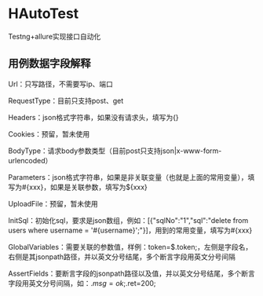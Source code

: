 # HAutoTest
Testng+allure实现接口自动化

## 用例数据字段解释
Url：只写路径，不需要写ip、端口

RequestType：目前只支持post、get

Headers：json格式字符串，如果没有请求头，填写为{}

Cookies：预留，暂未使用

BodyType：请求body参数类型（目前post只支持json|x-www-form-urlencoded）

Parameters：json格式字符串，如果是非关联变量（也就是上面的常用变量），填写为#{xxx}，如果是关联参数，填写为${xxx}

UploadFile：预留，暂未使用

InitSql：初始化sql，要求是json数组，例如：[{"sqlNo":"1","sql":"delete from users where username = '#{username}';"}]，用到的常用变量，填写为#{xxx}

GlobalVariables：需要关联的参数值，样例：token=$.token;，左侧是字段名，右侧是其jsonpath路径，并以英文分号结尾，多个断言字段用英文分号间隔

AssertFields：要断言字段的jsonpath路径以及值，并以英文分号结尾，多个断言字段用英文分号间隔，如：$.msg=ok;$.ret=200;

